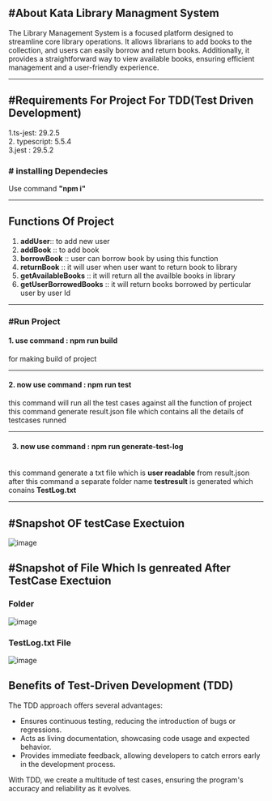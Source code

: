 <h2>#About Kata Library Managment System</h2>
<p>The Library Management System is a focused platform designed to streamline core library operations. It allows librarians to add books to the collection, and users can easily borrow and return books. Additionally, it provides a straightforward way to view available books, ensuring efficient management and a user-friendly experience.</p>
<hr>
<h2>#Requirements For Project For TDD(Test Driven Development)</h2>
<p>
   1.ts-jest: 29.2.5 <br>
  2. typescript: 5.5.4<br>
  3.jest : 29.5.2 <br>
</p>

<h3>
  # installing   Dependecies
</h3>
<p>Use command  <b>"npm i"</b></p>
<hr>
<h2>Functions Of Project</h2>
<ol>
  <li><b>addUser</b>:: to add new user </li>
    <li><b>addBook</b> :: to add book</li>
    <li><b>borrowBook</b> :: user can borrow book by using this function</li>
    <li><b>returnBook</b> :: it will user when user want to return book to library</li>
    <li><b>getAvailableBooks</b> :: it will return all the availble books in library</li>
    <li><b>getUserBorrowedBooks</b> :: it will return books borrowed by perticular user by user Id </li>
</ol>

<hr>
<h3>
  #Run Project
</h3>

<h4> 1. use command : <b>npm run build</b></h4> 
  for making build of project

  <hr>
  <h4>
  2. now use command  : <b>npm run test</b><br>
  </h4>
  this command will run all the test cases against all the function of project<br>
  this command generate result.json file which contains all the details of testcases runned 
  <hr>
<h4>

 3. now use command  : <b>npm run generate-test-log </b>
</h4>
  <br>
  this command generate a txt file which is <b>user readable</b> from result.json 
  after this command a separate folder name <b>testresult</b> is generated which conains <b>TestLog.txt</b>

<hr>
<h2>#Snapshot OF testCase Exectuion</h2>


![image](https://github.com/user-attachments/assets/72601bc3-b022-422c-af22-b2d1019a45d1)


<h2>#Snapshot of File Which Is genreated After TestCase Exectuion</h2>
<h3>
  Folder
</h3>

![image](https://github.com/user-attachments/assets/f342df6b-8846-47ec-88b3-d0ba76e3b4cc)

<h3>TestLog.txt File</h3>



![image](https://github.com/user-attachments/assets/63530eb0-772a-4d81-be02-2a10e9101438)



## Benefits of Test-Driven Development (TDD)

The TDD approach offers several advantages:

- Ensures continuous testing, reducing the introduction of bugs or regressions.
- Acts as living documentation, showcasing code usage and expected behavior.
- Provides immediate feedback, allowing developers to catch errors early in the development process.

With TDD, we create a multitude of test cases, ensuring the program's accuracy and reliability as it evolves.



